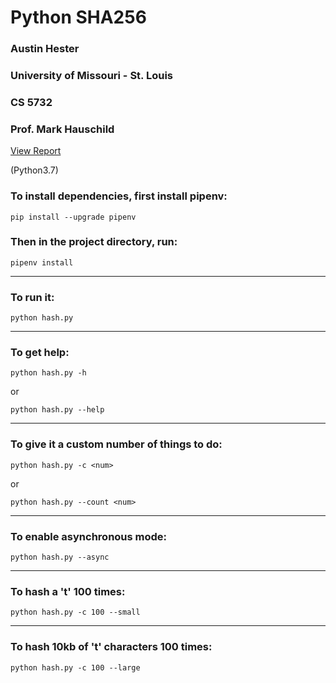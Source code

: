 # Python SHA256
### Austin Hester
### University of Missouri - St. Louis
### CS 5732
### Prof. Mark Hauschild  

[View Report](report/README.md)

(Python3.7)

### To install dependencies, first install pipenv: 

```pip install --upgrade pipenv```  

### Then in the project directory, run: 

```pipenv install```  

----

### To run it:

```python hash.py```  

----

### To get help:

```python hash.py -h```

or

```python hash.py --help```  

----

### To give it a custom number of things to do:

```python hash.py -c <num>```

or

```python hash.py --count <num>```

----

### To enable asynchronous mode:

```python hash.py --async```

----

### To hash a 't' 100 times:

```python hash.py -c 100 --small```

----

### To hash 10kb of 't' characters 100 times:

```python hash.py -c 100 --large```

